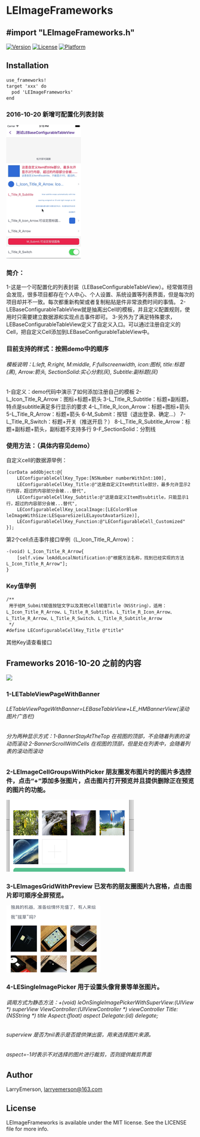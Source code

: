 # LEImageFrameworks
## #import "LEImageFrameworks.h"
[![Version](https://img.shields.io/cocoapods/v/LEImageFrameworks.svg?style=flat)](http://cocoapods.org/pods/LEImageFrameworks) [![License](https://img.shields.io/cocoapods/l/LEImageFrameworks.svg?style=flat)](http://cocoapods.org/pods/LEImageFrameworks) [![Platform](https://img.shields.io/cocoapods/p/LEImageFrameworks.svg?style=flat)](http://cocoapods.org/pods/LEImageFrameworks)
 
## Installation 
```
use_frameworks!
target 'xxx' do
  pod 'LEImageFrameworks' 
end
```

### 2016-10-20 新增可配置化列表封装
![](https://github.com/LarryEmerson/LEAllFrameworksGif/blob/master/LEBaseConfigurableTableView.gif)

### 简介：
1-这是一个可配置化的列表封装（LEBaseConfigurableTableView）。经常做项目会发现，很多项目都存在个人中心、个人设置、系统设置等列表界面，但是每次的项目却并不一致。每次都重新构架或者复制粘贴是件非常浪费时间的事情。
2-LEBaseConfigurableTableView就是抽离出Cell的模板，并且定义配置规则，使用时只需要建立数据源和实现点击事件即可。
3-另外为了满足特殊要求，LEBaseConfigurableTableView定义了自定义入口。可以通过注册自定义的Cell，把自定义Cell添加到LEBaseConfigurableTableView中。
### 目前支持的样式：按照demo中的顺序
###### 模板说明：L:left, R:right, M:middle, F:fullscreenwidth, icon:图标, title:标题(黑), Arrow:箭头, SectionSolid:实心分割(灰), Subtitle:副标题(灰)

1-自定义：demo代码中演示了如何添加注册自己的模板
2-L_Icon_Title_R_Arrow：图标+标题+箭头
3-L_Title_R_Subtitle：标题+副标题，特点是subtitle满足多行显示的要求
4-L_Title_R_Icon_Arrow：标题+图标+箭头
5-L_Title_R_Arrow：标题+箭头
6-M_Submit：按钮（退出登录、确定...）
7-L_Title_R_Switch：标题+开关（推送开启？）
8-L_Title_R_Subtitle_Arrow：标题+副标题+箭头，副标题不支持多行
9-F_SectionSolid：分割线

### 使用方法：（具体内容见demo）
自定义cell的数据源举例：
```
[curData addObject:@{
    LEConfigurableCellKey_Type:[NSNumber numberWithInt:100],
    LEConfigurableCellKey_Title:@"这是自定义Item的title部分，最多允许显示2行内容，超过的内容部分会被...替代",
    LEConfigurableCellKey_Subtitle:@"这是自定义Item的subtitle，只能显示1行，超过的内容部分会被...替代",
    LEConfigurableCellKey_LocalImage:[LEColorBlue leImageWithSize:LESquareSize(LELayoutAvatarSize)],
    LEConfigurableCellKey_Function:@"LEConfigurableCell_Customized"
}];
```

第2个cell点击事件接口举例（L_Icon_Title_R_Arrow）：
```
-(void) L_Icon_Title_R_Arrow{ 
    [self.view leAddLocalNotification:@"根据方法名称，找到已经实现的方法L_Icon_Title_R_Arrow"];
}
```

### Key值举例
```
/**
 用于给M_Submit赋值按钮文字以及其他Cell赋值Title（NSString），适用：L_Icon_Title_R_Arrow、L_Title_R_Subtitle、L_Title_R_Icon_Arrow、L_Title_R_Arrow、L_Title_R_Switch、L_Title_R_Subtitle_Arrow
 */
#define LEConfigurableCellKey_Title @"title"
```
其他Key请查看接口
 

## Frameworks 2016-10-20 之前的内容
![](https://github.com/LarryEmerson/LEAllFrameworksGif/blob/master/LEImageFrameworks.gif)
### 1-LETableViewPageWithBanner
###### LETableViewPageWithBanner=LEBaseTableView+LE_HMBannerView(滚动图片广告栏)
###### 分为两种显示方式：1-BannerStayAtTheTop 在视图的顶部，不会随着列表的滚动而滚动 2-BannerScrollWithCells 在视图的顶部，但是处在列表中，会随着列表的滚动而滚动

### 2-LEImageCellGroupsWithPicker 朋友圈发布图片时的图片多选控件，点击“+”添加多张图片，点击图片打开预览并且提供删除正在预览的图片的功能。
![](https://github.com/LarryEmerson/LEAllFrameworksGif/blob/master/LEImageCellGroupsWithPicker.png)



### 3-LEImagesGridWithPreview 已发布的朋友圈图片九宫格，点击图片即可顺序全屏预览。
![](https://github.com/LarryEmerson/LEAllFrameworksGif/blob/master/LEImagesGridWithPreview.png)

### 4-LESingleImagePicker 用于设置头像背景等单张图片。
###### 调用方式为静态方法：+(void) leOnSingleImagePickerWithSuperView:(UIView *) superView ViewController:(UIViewController *) viewController Title:(NSString *) title Aspect:(float) aspect Delegate:(id<LEImageCropperDelegate>) delegate;
###### superview 是否为nil表示是否提供弹出窗，用来选择图片来源。
###### aspect=-1时表示不对选择的图片进行裁剪，否则提供裁剪界面 
 

## Author

LarryEmerson, larryemerson@163.com

## License

LEImageFrameworks is available under the MIT license. See the LICENSE file for more info.


